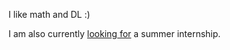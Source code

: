 I like math and DL :)

I am also currently [looking for](https://tejpaper.github.io/tejpaper/) a summer internship.
